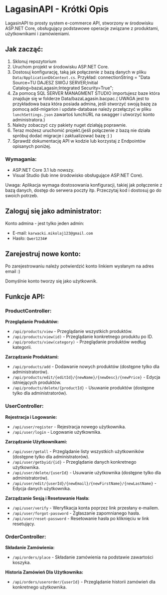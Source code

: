 <!DOCTYPE html>
<html lang="en">

<head>
  <meta charset="UTF-8">
  <meta name="viewport" content="width=device-width, initial-scale=1.0">
 
</head>

<body>

  <h1>LagasinAPI - Krótki Opis</h1>

  <p>LagasinAPI to prosty system e-commerce API, stworzony w środowisku ASP.NET Core, obsługujący podstawowe operacje związane z produktami, użytkownikami i zamówieniami.</p>

  <h2>Jak zacząć:</h2>

  <ol>
    <li>Sklonuj repozytorium</li>
    <li>Uruchom projekt w środowisku ASP.NET Core.</li>
    <li>Dostosuj konfigurację, taką jak połączenie z bazą danych w pliku <code>Data/ApplicationDbContext.cs</code>. Przykład: connectionString = "Data Source=TU DAJESZ SWÓJ SERVER;Initial Catalog=bazaLagasin;Integrated Security=True";</li>
    <li>Za pomocą SQL SERVER MANAGMENT STUDIO importujesz baze która znajduje się w folderze Data/bazaLagasin.bacpac.( UWAGA jest to przykładowa baza która posiada admina, jeśli stworzyć swoją bazę za pomocą add-migarion i update-database należy przełączyć w pliku <code>lunchSettings.json</code> zawartoś lunchURL na swagger i utworzyć konto administratora.)</li>
    <li>Należy zobaczyć czy pakiety nuget działają poprawnie.</li>
    <li>Teraz możesz uruchomić projekt.(jeśli połączenie z bazą nie działa spróbuj dodać migracje i zaktualizować bazę :) )</li>
    <li>Sprawdź dokumentację API w kodzie lub korzystaj z Endpointów opisanych poniżej.</li>
  </ol>

  <h3>Wymagania:</h3>

  <ul>
    <li>ASP.NET Core 3.1 lub nowszy.</li>
    <li>Visual Studio (lub inne środowisko obsługujące ASP.NET Core).</li>
  </ul>

  <p>Uwaga: Aplikacja wymaga dostosowania konfiguracji, takiej jak połączenie z bazą danych, dostęp do serwera poczty itp. Przeczytaj kod i dostosuj go do swoich potrzeb.</p>

  <h2>Zaloguj się jako administrator:</h2>

<p>Konto admina - jest tylko jeden admin:</p>

<ul>
  <li>E-mail: <code>karwacki.mikolaj123@gmail.com</code></li>
  <li>Hasło: <code>Qwer1234#</code></li>
</ul>

<h2>Zarejestruj nowe konto:</h2>

<p>Po zarejestrowaniu należy potwierdzić konto linkiem wysłanym na adres email :)</p>

<p>Domyślnie konto tworzy się jako użytkownik.</p>

  <h2>Funkcje API:</h2>

  <h3>ProductController:</h3>

  <p><strong>Przeglądanie Produktów:</strong></p>

  <ul>
    <li><code>/api/products/view</code> - Przeglądanie wszystkich produktów.</li>
    <li><code>/api/products/view(id)</code> - Przeglądanie konkretnego produktu po ID.</li>
    <li><code>/api/products/view(category)</code> - Przeglądanie produktów według kategorii.</li>
  </ul>

  <p><strong>Zarządzanie Produktami:</strong></p>

  <ul>
    <li><code>/api/products/add</code> - Dodawanie nowych produktów (dostępne tylko dla administratorów).</li>
    <li><code>/api/products/edit/{editId}/{newName}/{newDesc}/{newPrice}</code> - Edycja istniejących produktów.</li>
    <li><code>/api/products/delete/{productId}</code> - Usuwanie produktów (dostępne tylko dla administratorów).</li>
  </ul>

<h3>UserController:</h3>

<p><strong>Rejestracja i Logowanie:</strong></p>

<ul>
  <li><code>/api/user/register</code> - Rejestracja nowego użytkownika.</li>
  <li><code>/api/user/login</code> - Logowanie użytkownika.</li>
</ul>

<p><strong>Zarządzanie Użytkownikami:</strong></p>

<ul>
  <li><code>/api/user/getall</code> - Przeglądanie listy wszystkich użytkowników (dostępne tylko dla administratorów).</li>
  <li><code>/api/user/getbyid/{id}</code> - Przeglądanie danych konkretnego użytkownika.</li>
  <li><code>/api/user/delete/{userId}</code> - Usuwanie użytkownika (dostępne tylko dla administratorów).</li>
  <li><code>/api/user/edit/{userId}/{newEmail}/{newFirstName}/{newLastName}</code> - Edycja danych użytkownika.</li>
</ul>

<p><strong>Zarządzanie Sesją i Resetowanie Hasła:</strong></p>

<ul>
  <li><code>/api/user/verify</code> - Weryfikacja konta poprzez link przesłany e-mailem.</li>
  <li><code>/api/user/forgot-password</code> - Zgłaszanie zapomnianego hasła.</li>
  <li><code>/api/user/reset-password</code> - Resetowanie hasła po kliknięciu w link resetujący.</li>
</ul>

<h3>OrderController:</h3>

<p><strong>Składanie Zamówienia:</strong></p>

<ul>
  <li><code>/api/orders/place</code> - Składanie zamówienia na podstawie zawartości koszyka.</li>
</ul>

<p><strong>Historia Zamówień Dla Użytkownika:</strong></p>

<ul>
  <li><code>/api/orders/userorder/{userId}</code> - Przeglądanie historii zamówień dla konkretnego użytkownika.</li>
</ul>


</body>

</html>
